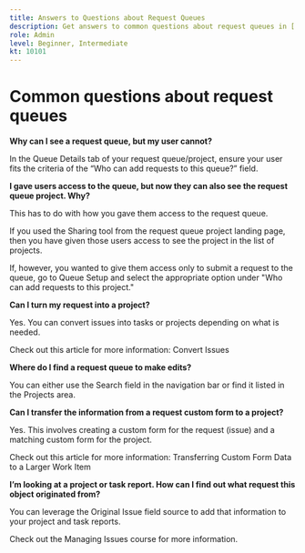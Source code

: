 ```yaml
---
title: Answers to Questions about Request Queues
description: Get answers to common questions about request queues in [!DNL Adobe Workfront].
role: Admin
level: Beginner, Intermediate
kt: 10101
---
```

# Common questions about request queues

**Why can I see a request queue, but my user cannot?**

In the Queue Details tab of your request queue/project, ensure your user fits the criteria of the “Who can add requests to this queue?” field.

**I gave users access to the queue, but now they can also see the request queue project. Why?**

This has to do with how you gave them access to the request queue.

If you used the Sharing tool from the request queue project landing page, then you have given those users access to see the project in the list of projects.

If, however, you wanted to give them access only to submit a request to the queue, go to Queue Setup and select the appropriate option under "Who can add requests to this project."

**Can I turn my request into a project?**

Yes. You can convert issues into tasks or projects depending on what is needed.

Check out this article for more information: Convert Issues

**Where do I find a request queue to make edits?**

You can either use the Search field in the navigation bar or find it listed in the Projects area.

**Can I transfer the information from a request custom form to a project?**

Yes. This involves creating a custom form for the request (issue) and a matching custom form for the project.

<!---
need URL for following sentence
--->

Check out this article for more information: Transferring Custom Form Data to a Larger Work Item

**I’m looking at a project or task report. How can I find out what request this object originated from?**

You can leverage the Original Issue field source to add that information to your project and task reports.

<!---
need URL for following sentence
--->

Check out the Managing Issues course for more information.
